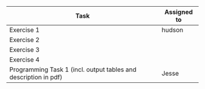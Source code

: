 | Task                                                                     | Assigned to |
|--------------------------------------------------------------------------|-------------|
| Exercise 1                                                               |  hudson     |
| Exercise 2                                                               |             |
| Exercise 3                                                               |             |
| Exercise 4                                                               |             |
| Programming Task 1 (incl. output tables and description in pdf)          |  Jesse      | 
